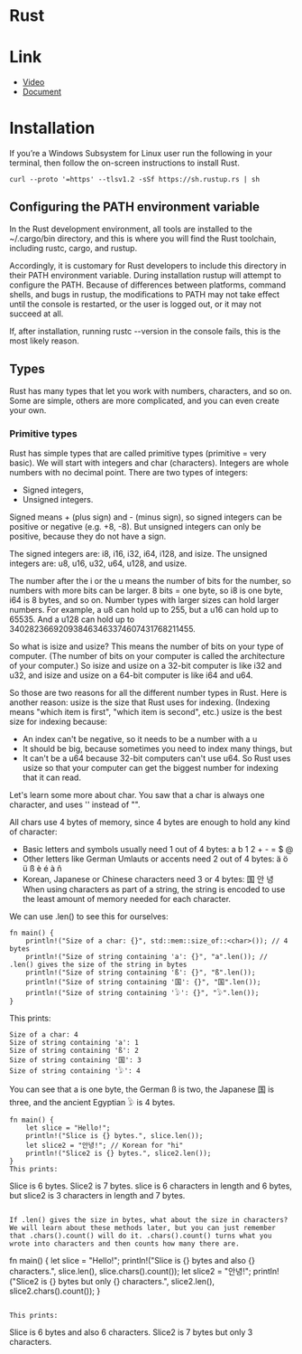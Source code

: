 # Rust

# Link
* [Video](https://www.youtube.com/watch?v=-lYeJeQ11OI&list=PLfllocyHVgsRwLkTAhG0E-2QxCf-ozBkk&pp=iAQB)
* [Document](https://dhghomon.github.io/easy_rust/)


# Installation
If you’re a Windows Subsystem for Linux user run the following in your terminal, then follow the on-screen instructions to install Rust.
```
curl --proto '=https' --tlsv1.2 -sSf https://sh.rustup.rs | sh
```

## Configuring the PATH environment variable
In the Rust development environment, all tools are installed to the ~/.cargo/bin directory, and this is where you will find the Rust toolchain, including rustc, cargo, and rustup.

Accordingly, it is customary for Rust developers to include this directory in their PATH environment variable. During installation rustup will attempt to configure the PATH. Because of differences between platforms, command shells, and bugs in rustup, the modifications to PATH may not take effect until the console is restarted, or the user is logged out, or it may not succeed at all.

If, after installation, running rustc --version in the console fails, this is the most likely reason.

## Types
Rust has many types that let you work with numbers, characters, and so on. Some are simple, others are more complicated, and you can even create your own.

### Primitive types
Rust has simple types that are called primitive types (primitive = very basic). We will start with integers and char (characters). Integers are whole numbers with no decimal point. There are two types of integers:

* Signed integers,
* Unsigned integers.

Signed means + (plus sign) and - (minus sign), so signed integers can be positive or negative (e.g. +8, -8). But unsigned integers can only be positive, because they do not have a sign.

The signed integers are: i8, i16, i32, i64, i128, and isize. The unsigned integers are: u8, u16, u32, u64, u128, and usize.

The number after the i or the u means the number of bits for the number, so numbers with more bits can be larger. 8 bits = one byte, so i8 is one byte, i64 is 8 bytes, and so on. Number types with larger sizes can hold larger numbers. For example, a u8 can hold up to 255, but a u16 can hold up to 65535. And a u128 can hold up to 340282366920938463463374607431768211455.

So what is isize and usize? This means the number of bits on your type of computer. (The number of bits on your computer is called the architecture of your computer.) So isize and usize on a 32-bit computer is like i32 and u32, and isize and usize on a 64-bit computer is like i64 and u64.

So those are two reasons for all the different number types in Rust. Here is another reason: usize is the size that Rust uses for indexing. (Indexing means "which item is first", "which item is second", etc.) usize is the best size for indexing because:

* An index can't be negative, so it needs to be a number with a u
* It should be big, because sometimes you need to index many things, but
* It can't be a u64 because 32-bit computers can't use u64.
So Rust uses usize so that your computer can get the biggest number for indexing that it can read.

Let's learn some more about char. You saw that a char is always one character, and uses '' instead of "".

All chars use 4 bytes of memory, since 4 bytes are enough to hold any kind of character:

* Basic letters and symbols usually need 1 out of 4 bytes: a b 1 2 + - = $ @
* Other letters like German Umlauts or accents need 2 out of 4 bytes: ä ö ü ß è é à ñ
* Korean, Japanese or Chinese characters need 3 or 4 bytes: 国 안 녕
When using characters as part of a string, the string is encoded to use the least amount of memory needed for each character.

We can use .len() to see this for ourselves:
```
fn main() {
    println!("Size of a char: {}", std::mem::size_of::<char>()); // 4 bytes
    println!("Size of string containing 'a': {}", "a".len()); // .len() gives the size of the string in bytes
    println!("Size of string containing 'ß': {}", "ß".len());
    println!("Size of string containing '国': {}", "国".len());
    println!("Size of string containing '𓅱': {}", "𓅱".len());
}
```
This prints:
```
Size of a char: 4
Size of string containing 'a': 1
Size of string containing 'ß': 2
Size of string containing '国': 3
Size of string containing '𓅱': 4
```

You can see that a is one byte, the German ß is two, the Japanese 国 is three, and the ancient Egyptian 𓅱 is 4 bytes.

```
fn main() {
    let slice = "Hello!";
    println!("Slice is {} bytes.", slice.len());
    let slice2 = "안녕!"; // Korean for "hi"
    println!("Slice2 is {} bytes.", slice2.len());
}
This prints:
```
Slice is 6 bytes.
Slice2 is 7 bytes.
slice is 6 characters in length and 6 bytes, but slice2 is 3 characters in length and 7 bytes.
```

If .len() gives the size in bytes, what about the size in characters? We will learn about these methods later, but you can just remember that .chars().count() will do it. .chars().count() turns what you wrote into characters and then counts how many there are.

```
fn main() {
    let slice = "Hello!";
    println!("Slice is {} bytes and also {} characters.", slice.len(), slice.chars().count());
    let slice2 = "안녕!";
    println!("Slice2 is {} bytes but only {} characters.", slice2.len(), slice2.chars().count());
}
```

This prints:
```
Slice is 6 bytes and also 6 characters.
Slice2 is 7 bytes but only 3 characters.
```

